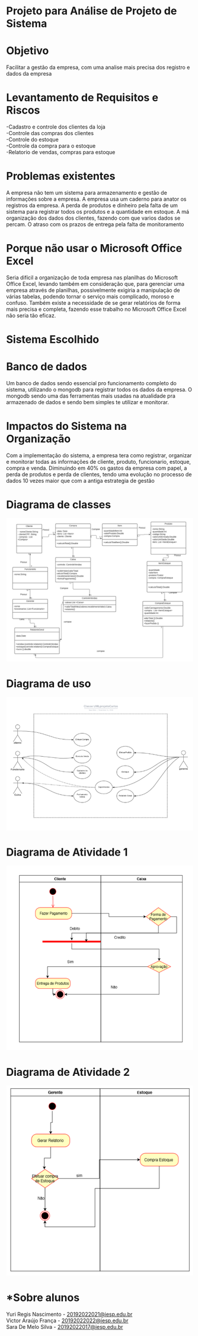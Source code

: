 # Projeto para Análise de Projeto de Sistema


# Objetivo
Facilitar a gestão da empresa, com uma analise mais precisa dos registro e dados da empresa 

# Levantamento de Requisitos e Riscos
 -Cadastro e controle dos clientes da loja    
 -Controle das compras dos clientes     
 -Controle do estoque       
 -Controle da compra para o estoque      
 -Relatorio de vendas, compras para estoque         
  
# Problemas existentes
A empresa não tem um sistema para armazenamento e gestão de informações sobre a empresa.
A empresa usa um caderno para anator os registros da empresa.
A perda de produtos e dinheiro pela falta de um sistema para registrar todos os produtos e a quantidade em estoque.
A má organização dos dados dos clientes, fazendo com que varios dados se percam.
O atraso com os prazos de entrega pela falta de monitoramento 


# Porque não usar o Microsoft Office Excel
Seria difícil a organização de toda empresa nas planilhas do Microsoft Office Excel, levando
também em consideração que, para gerenciar uma empresa através de planilhas,
possivelmente exigiria a manipulação de várias tabelas, podendo tornar o serviço
mais complicado, moroso e confuso. Também existe a necessidade de se gerar
relatórios de forma mais precisa e completa, fazendo esse trabalho no Microsoft
Office Excel não seria tão eficaz.

# Sistema Escolhido



# Banco de dados
Um banco de dados sendo essencial pro funcionamento completo do sistema, utilizando o mongodb
para registrar todos os dados da empresa.
O mongodb sendo uma das ferramentas mais usadas na atualidade pra armazenado de dados e sendo bem simples te utilizar e monitorar.

# Impactos do Sistema na Organização
Com a implementação do sistema, a empresa tera como registrar, organizar e monitorar todas as informações
de cliente, produto, funcionario, estoque, compra e venda.
Diminuindo em 40% os gastos da empresa com papel, a perda de produtos e perda de clientes, 
tendo uma evolução no processo de dados 10 vezes maior que com a antiga estrategia de gestão

 
# Diagrama de classes
![alt text](https://github.com/projetoUniespArq/Projeto-AnaliseP/blob/main/assets/classes.jpg)

# Diagrama de uso
![alt text](https://github.com/projetoUniespArq/Projeto-AnaliseP/blob/main/assets/uso.png)

# Diagrama de Atividade 1
![alt text](https://github.com/projetoUniespArq/Projeto-AnaliseP/blob/main/assets/atv1.png)

# Diagrama de Atividade 2
![alt text](https://github.com/projetoUniespArq/Projeto-AnaliseP/blob/main/assets/atv2.png)

# *Sobre alunos
Yuri Regis Nascimento - 20192022021@iesp.edu.br         
Victor Araújo França -  20192022022@iesp.edu.br            
Sara De Melo Silva - 20192022017@iesp.edu.br


